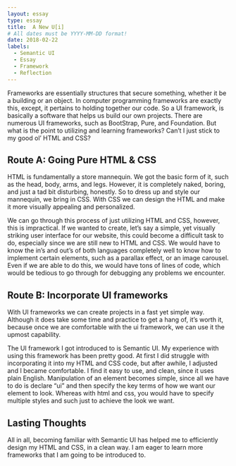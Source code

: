 ```yaml
---
layout: essay
type: essay
title:  A New U[i]
# All dates must be YYYY-MM-DD format!
date: 2018-02-22
labels:
  - Semantic UI
  - Essay
  - Framework
  - Reflection
---
```


Frameworks are essentially structures that secure something, whether it be a building or an object. In computer programming frameworks are exactly this, except, it pertains to holding together our code. So a UI framework, is basically a software that helps us build our own projects. There are numerous UI frameworks, such as BootStrap, Pure, and Foundation. But what is the point to utilizing and learning frameworks? Can’t I just stick to my good ol’ HTML and CSS?

## Route A: Going Pure HTML & CSS

HTML is fundamentally a store mannequin. We got the basic form of it, such as the head, body, arms, and legs. However, it is completely naked, boring, and just a tad bit disturbing, honestly. So to dress up and style our mannequin, we bring in CSS. With CSS we can design the HTML and make it more visually appealing and personalized. 

We can go through this process of just utilizing HTML and CSS, however, this is impractical. If we wanted to create, let’s say a simple, yet visually striking user interface for our website, this could become a difficult task to do, especially since we are still new to HTML and CSS. We would have to know the in’s and out’s of both languages completely well to know how to implement certain elements, such as a parallax effect, or an image carousel. Even if we are able to do this, we would have tons of lines of code, which would be tedious to go through for debugging any problems we encounter.

## Route B: Incorporate UI frameworks

With UI frameworks we can create projects in a fast yet simple way. Although it does take some time and practice to get a hang of, it’s worth it, because once we are comfortable with the ui framework, we can use it the upmost capability. 

The UI framework I got introduced to is Semantic UI. My experience with using this framework has been pretty good. At first I did struggle with incorporating it into my HTML and CSS code, but after awhile, I adjusted and I became comfortable. I find it easy to use, and clean, since it uses plain English. Manipulation of an element becomes simple, since all we have to do is declare “ui” and then specify the key terms of how we want our element to look. Whereas with html and css, you would have to specify multiple styles and such just to achieve the look we want. 

## Lasting Thoughts
All in all, becoming familiar with Semantic UI has helped me to efficiently design my HTML and CSS, in a clean way. I am eager to learn more frameworks that I am going to be introduced to. 

